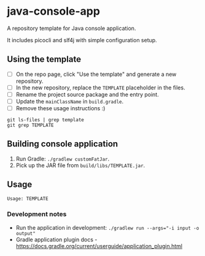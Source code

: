 # java-console-app
A repository template for Java console application.

It includes picocli and slf4j with simple configuration setup.

## Using the template
- [ ] On the repo page, click "Use the template" and generate a new repository.
- [ ] In the new repository, replace the `TEMPLATE` placeholder in the files.
- [ ] Rename the project source package and the entry point.
- [ ] Update the `mainClassName` in `build.gradle`.
- [ ] Remove these usage instructions :)

```
git ls-files | grep template
git grep TEMPLATE
```

## Building console application
1. Run Gradle: `./gradlew customFatJar`.
2. Pick up the JAR file from `build/libs/TEMPLATE.jar`.

## Usage

```bash
Usage: TEMPLATE
```

### Development notes

* Run the application in development: `./gradlew run --args="-i input -o output"`
* Gradle application plugin docs - https://docs.gradle.org/current/userguide/application_plugin.html 
